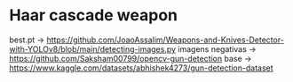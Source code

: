 # Haar cascade weapon
best.pt -> https://github.com/JoaoAssalim/Weapons-and-Knives-Detector-with-YOLOv8/blob/main/detecting-images.py
imagens negativas  -> https://github.com/Saksham00799/opencv-gun-detection
base -> https://www.kaggle.com/datasets/abhishek4273/gun-detection-dataset